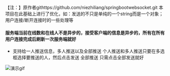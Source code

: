 【注：】原作者githttps://github.com/niezhiliang/springbootwebsocket.git
    本项目在此基础上进行了优化，如：发送的不只是单纯的一个string而是一个对象；用户连接/断开连接时的一些处理等


#### 服务端当前在线数和在线人不是异步的，接受客户端的信息是异步的，所有在所有用户连接完成后刷新一次服务端就好

- 支持给一人推送信息，多人推送以及全部推送 个人推送和多人推送只要在多选框选择要推送的人，然后点击发送  全部推送 只需点击全部发送就好


![演示gif](https://github.com/niezhiliang/springbootwebsocket/blob/master/demo.gif)
